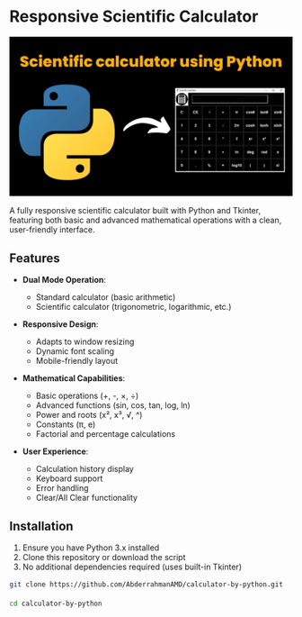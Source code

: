 # Responsive Scientific Calculator

![Calculator Screenshot](/assets/thumbnail-5-1024x576.png.webp)

A fully responsive scientific calculator built with Python and Tkinter, featuring both basic and advanced mathematical operations with a clean, user-friendly interface.

## Features

- **Dual Mode Operation**:
  - Standard calculator (basic arithmetic)
  - Scientific calculator (trigonometric, logarithmic, etc.)
  
- **Responsive Design**:
  - Adapts to window resizing
  - Dynamic font scaling
  - Mobile-friendly layout

- **Mathematical Capabilities**:
  - Basic operations (+, -, ×, ÷)
  - Advanced functions (sin, cos, tan, log, ln)
  - Power and roots (x², x³, √, ^)
  - Constants (π, e)
  - Factorial and percentage calculations

- **User Experience**:
  - Calculation history display
  - Keyboard support
  - Error handling
  - Clear/All Clear functionality

## Installation

1. Ensure you have Python 3.x installed
2. Clone this repository or download the script
3. No additional dependencies required (uses built-in Tkinter)

```bash
git clone https://github.com/AbderrahmanAMD/calculator-by-python.git

cd calculator-by-python


